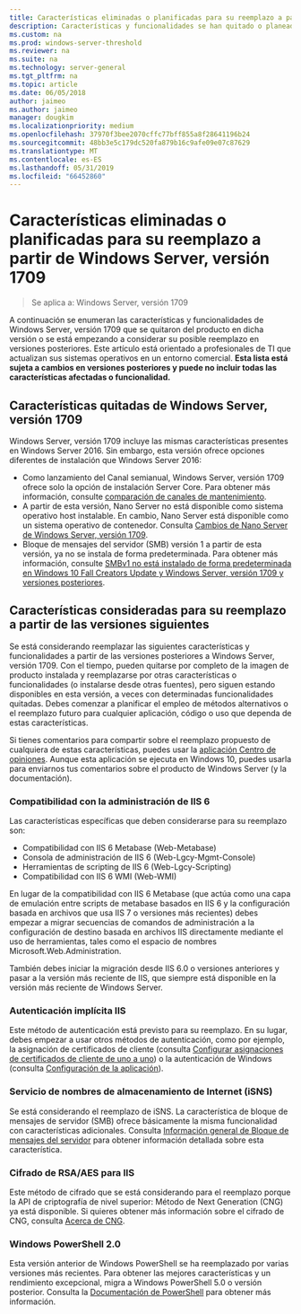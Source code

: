 ```yaml
---
title: Características eliminadas o planificadas para su reemplazo a partir de Windows Server (versión 1709)
description: Características y funcionalidades se han quitado o planeado para su eliminación en las versiones.
ms.custom: na
ms.prod: windows-server-threshold
ms.reviewer: na
ms.suite: na
ms.technology: server-general
ms.tgt_pltfrm: na
ms.topic: article
ms.date: 06/05/2018
author: jaimeo
ms.author: jaimeo
manager: dougkim
ms.localizationpriority: medium
ms.openlocfilehash: 37970f3bee2070cffc77bff855a8f28641196b24
ms.sourcegitcommit: 48bb3e5c179dc520fa879b16c9afe09e07c87629
ms.translationtype: MT
ms.contentlocale: es-ES
ms.lasthandoff: 05/31/2019
ms.locfileid: "66452860"
---
```

# <a name="features-removed-or-planned-for-replacement-starting-with-windows-server-version-1709"></a>Características eliminadas o planificadas para su reemplazo a partir de Windows Server, versión 1709

>Se aplica a: Windows Server, versión 1709

A continuación se enumeran las características y funcionalidades de Windows Server, versión 1709 que se quitaron del producto en dicha versión o se está empezando a considerar su posible reemplazo en versiones posteriores. Este artículo está orientado a profesionales de TI que actualizan sus sistemas operativos en un entorno comercial. **Esta lista está sujeta a cambios en versiones posteriores y puede no incluir todas las características afectadas o funcionalidad.** 

## <a name="features-removed-from-windows-server-version-1709"></a>Características quitadas de Windows Server, versión 1709
Windows Server, versión 1709 incluye las mismas características presentes en Windows Server 2016. Sin embargo, esta versión ofrece opciones diferentes de instalación que Windows Server 2016:

- Como lanzamiento del Canal semianual, Windows Server, versión 1709 ofrece solo la opción de instalación Server Core. Para obtener más información, consulte [comparación de canales de mantenimiento](../get-started-19/servicing-channels-19.md).
- A partir de esta versión, Nano Server no está disponible como sistema operativo host instalable. En cambio, Nano Server está disponible como un sistema operativo de contenedor. Consulta [Cambios de Nano Server de Windows Server, versión 1709](nano-in-semi-annual-channel.md).
- Bloque de mensajes del servidor (SMB) versión 1 a partir de esta versión, ya no se instala de forma predeterminada. Para obtener más información, consulte [SMBv1 no está instalado de forma predeterminada en Windows 10 Fall Creators Update y Windows Server, versión 1709 y versiones posteriores](https://support.microsoft.com/help/4034314/smbv1-is-not-installed-by-default-in-windows).


## <a name="features-being-considered-for-replacement-starting-with-subsequent-releases"></a>Características consideradas para su reemplazo a partir de las versiones siguientes

Se está considerando reemplazar las siguientes características y funcionalidades a partir de las versiones posteriores a Windows Server, versión 1709. Con el tiempo, pueden quitarse por completo de la imagen de producto instalada y reemplazarse por otras características o funcionalidades (o instalarse desde otras fuentes), pero siguen estando disponibles en esta versión, a veces con determinadas funcionalidades quitadas. Debes comenzar a planificar el empleo de métodos alternativos o el reemplazo futuro para cualquier aplicación, código o uso que dependa de estas características.

Si tienes comentarios para compartir sobre el reemplazo propuesto de cualquiera de estas características, puedes usar la [aplicación Centro de opiniones](https://support.microsoft.com/help/4021566/windows-10-send-feedback-to-microsoft-with-feedback-hub-app). Aunque esta aplicación se ejecuta en Windows 10, puedes usarla para enviarnos tus comentarios sobre el producto de Windows Server (y la documentación).

### <a name="iis-6-management-compatibility"></a>Compatibilidad con la administración de IIS 6
Las características específicas que deben considerarse para su reemplazo son:

- Compatibilidad con IIS 6 Metabase (Web-Metabase)
- Consola de administración de IIS 6 (Web-Lgcy-Mgmt-Console)
- Herramientas de scripting de IIS 6 (Web-Lgcy-Scripting)
- Compatibilidad con IIS 6 WMI (Web-WMI)

En lugar de la compatibilidad con IIS 6 Metabase (que actúa como una capa de emulación entre scripts de metabase basados en IIS 6 y la configuración basada en archivos que usa IIS 7 o versiones más recientes) debes empezar a migrar secuencias de comandos de administración a la configuración de destino basada en archivos IIS directamente mediante el uso de herramientas, tales como el espacio de nombres Microsoft.Web.Administration.

También debes iniciar la migración desde IIS 6.0 o versiones anteriores y pasar a la versión más reciente de IIS, que siempre está disponible en la versión más reciente de Windows Server.


### <a name="iis-digest-authentication"></a>Autenticación implícita IIS
Este método de autenticación está previsto para su reemplazo. En su lugar, debes empezar a usar otros métodos de autenticación, como por ejemplo, la asignación de certificados de cliente (consulta [Configurar asignaciones de certificados de cliente de uno a uno](https://docs.microsoft.com/iis/manage/configuring-security/configuring-one-to-one-client-certificate-mappings)) o la autenticación de Windows (consulta [Configuración de la aplicación](https://docs.microsoft.com/iis-administration/configuration/appsettings.json)).

### <a name="internet-storage-name-service-isns"></a>Servicio de nombres de almacenamiento de Internet (iSNS)
Se está considerando el reemplazo de iSNS. La característica de bloque de mensajes de servidor (SMB) ofrece básicamente la misma funcionalidad con características adicionales. Consulta [Información general de Bloque de mensajes del servidor](https://technet.microsoft.com/library/hh831795(v=ws.11).aspx) para obtener información detallada sobre esta característica.

### <a name="rsaaes-encryption-for-iis"></a>Cifrado de RSA/AES para IIS 
Este método de cifrado que se está considerando para el reemplazo porque la API de criptografía de nivel superior: Método de Next Generation (CNG) ya está disponible. Si quieres obtener más información sobre el cifrado de CNG, consulta [Acerca de CNG](https://msdn.microsoft.com/library/windows/desktop/aa375276(v=vs.85).aspx).

### <a name="windows-powershell-20"></a>Windows PowerShell 2.0
Esta versión anterior de Windows PowerShell se ha reemplazado por varias versiones más recientes. Para obtener las mejores características y un rendimiento excepcional, migra a Windows PowerShell 5.0 o versión posterior. Consulta la [Documentación de PowerShell](https://docs.microsoft.com/powershell/index?view=powershell-5.1) para obtener más información.


